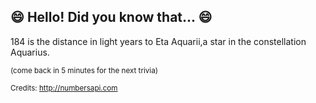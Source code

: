 ## :smile: Hello! Did you know that... :smile:
184 is the distance in light years to Eta Aquarii,a star in the constellation Aquarius.

<sup>(come back in 5 minutes for the next trivia)</sup>


<sup>Credits: http://numbersapi.com</sup>
